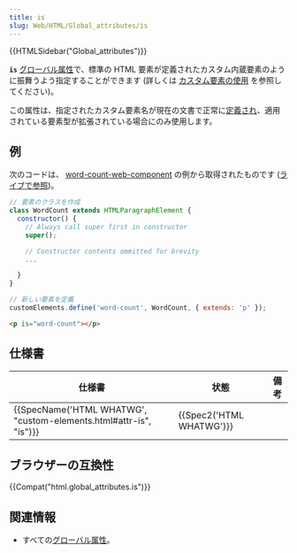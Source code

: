 ```yaml
---
title: is
slug: Web/HTML/Global_attributes/is
---
```


{{HTMLSidebar("Global_attributes")}}

**`is`** [グローバル属性](/ja/docs/Web/HTML/Global_attributes)で、標準の HTML 要素が定義されたカスタム内蔵要素のように振舞うよう指定することができます (詳しくは [カスタム要素の使用](/ja/docs/Web/Web_Components/Using_custom_elements) を参照してください)。

この属性は、指定されたカスタム要素名が現在の文書で正常に[定義され](/ja/docs/Web/API/CustomElementRegistry/define)、適用されている要素型が拡張されている場合にのみ使用します。

## 例

次のコードは、 [word-count-web-component](https://github.com/mdn/web-components-examples/tree/master/word-count-web-component) の例から取得されたものです ([ライブで参照](https://mdn.github.io/web-components-examples/word-count-web-component/))。

```js
// 要素のクラスを作成
class WordCount extends HTMLParagraphElement {
  constructor() {
    // Always call super first in constructor
    super();

    // Constructor contents ommitted for brevity
    ...

  }
}

// 新しい要素を定義
customElements.define('word-count', WordCount, { extends: 'p' });
```

```html
<p is="word-count"></p>
```

## 仕様書

| 仕様書                                                                                   | 状態                             | 備考 |
| ---------------------------------------------------------------------------------------- | -------------------------------- | ---- |
| {{SpecName('HTML WHATWG', "custom-elements.html#attr-is", "is")}} | {{Spec2('HTML WHATWG')}} |      |

## ブラウザーの互換性

{{Compat("html.global_attributes.is")}}

## 関連情報

- すべての[グローバル属性](/ja/docs/Web/HTML/Global_attributes)。
